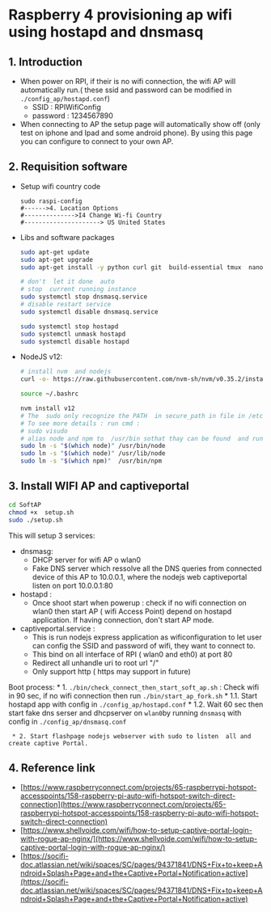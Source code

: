 # Raspberry 4  provisioning ap wifi using hostapd and dnsmasq

## 1. Introduction


* When power on RPI, if  their is no wifi connection, the wifi AP will  automatically run.( these ssid and password can be modified in `./config_ap/hostapd.conf`)
    * SSID : RPIWifiConfig
    * password : 1234567890
* When connecting to AP the setup page  will automatically  show off (only test on iphone  and Ipad and some android phone). By using  this page  you can configure to  connect  to your  own AP.


## 2. Requisition software

* Setup wifi country code

    ```
    sudo raspi-config
    #------>4. Location Options
    #-------------->I4 Change Wi-fi Country
    #---------------------> US United States
    ```
    
* Libs and software packages

    ```sh
    sudo apt-get update
    sudo apt-get upgrade
    sudo apt-get install -y python curl git  build-essential tmux  nano hostapd dnsmasq

    # don't  let it done  auto
    # stop  current running instance
    sudo systemctl stop dnsmasq.service
    # disable restart service
    sudo systemctl disable dnsmasq.service 

    sudo systemctl stop hostapd
    sudo systemctl unmask hostapd
    sudo systemctl disable hostapd
    ```

* NodeJS v12:

    ```sh
    # install nvm  and nodejs
    curl -o- https://raw.githubusercontent.com/nvm-sh/nvm/v0.35.2/install.sh | bash
    
    source ~/.bashrc
    
    nvm install v12
    # The  sudo only recognize the PATH  in secure_path in file in /etc/sudoers
    # To see more details : run cmd :  
    # sudo visudo
    # alias node and npm to  /usr/bin sothat thay can be found  and run in sudo mode
    sudo ln -s "$(which node)" /usr/bin/node
    sudo ln -s "$(which node)" /usr/lib/node
    sudo ln -s "$(which npm)"  /usr/bin/npm
    ```


## 3. Install WIFI AP and captiveportal

```sh
cd SoftAP
chmod +x  setup.sh 
sudo ./setup.sh 
```

This will setup 3 services:
* dnsmasg:  
    * DHCP server for  wifi AP o wlan0    
    * Fake DNS server  which  ressolve all the DNS queries  from connected device of  this AP  to 10.0.0.1, where  the  nodejs web captiveportal listen on port  10.0.0.1:80 
* hostapd :  
    * Once shoot start when powerup : check if no wifi connection on wlan0 then start AP ( wifi Access Point) depend on  hostapd  application. If having connection, don't start AP mode.
* captiveportal.service : 
    * This is run nodejs express  application as wificonfiguration  to let user  can  config  the  SSID and  password of wifi, they want  to connect to.
    * This bind on all interface of  RPI (  wlan0 and eth0)  at port 80
    * Redirect all unhandle uri to root url "/"
    * Only support http (  https may support in future)  

Boot process:
    * 1. `./bin/check_connect_then_start_soft_ap.sh` :  Check wifi in  90 sec, if no wifi connection  then run  `./bin/start_ap_fork.sh`
        * 1.1. Start hostapd  app with  config in `./config_ap/hostapd.conf`
        * 1.2. Wait 60 sec then start fake dns serser  and dhcpserver on  `wlan0`by running `dnsmasq`  with config in `./config_ap/dnsmasq.conf`

     * 2. Start flashpage nodejs webserver with sudo to listen  all and create captive Portal. 


## 4. Reference link
* [https://www.raspberryconnect.com/projects/65-raspberrypi-hotspot-accesspoints/158-raspberry-pi-auto-wifi-hotspot-switch-direct-connection](https://www.raspberryconnect.com/projects/65-raspberrypi-hotspot-accesspoints/158-raspberry-pi-auto-wifi-hotspot-switch-direct-connection)
* [https://www.shellvoide.com/wifi/how-to-setup-captive-portal-login-with-rogue-ap-nginx/](https://www.shellvoide.com/wifi/how-to-setup-captive-portal-login-with-rogue-ap-nginx/)
* [https://socifi-doc.atlassian.net/wiki/spaces/SC/pages/94371841/DNS+Fix+to+keep+Android+Splash+Page+and+the+Captive+Portal+Notification+active](https://socifi-doc.atlassian.net/wiki/spaces/SC/pages/94371841/DNS+Fix+to+keep+Android+Splash+Page+and+the+Captive+Portal+Notification+active)
